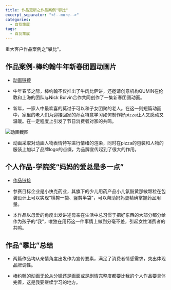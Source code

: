 ```yaml
---
title: 作品更新之作品案例"攀比"
excerpt_separator: "<!--more-->"
categories:
  - 自我策展
tags:
  - 自我策展
---
```


重大客户作品案例之"攀比"。

<!--more-->

## 作品案例-棒约翰牛年新春团圆动画片

- [动画链接](https://video.weibo.com/show?fid=1034:4598686517231665)

- 牛年春节之际，棒约翰不仅推出了牛肉比萨饼，还邀请创意机构QUMIN在伦敦和上海的团队与Nick Bulvin合作共同创作了一集新春团圆动画。 

- 新年，一家人中最欢喜的莫过于可以和子女团聚的老人。在这一则短篇动画中，家里的老人们为迎接回家的孙女特意学习如何制作好pizza让人又感动又温暖。在一定程度上引发了节日消费者对家的共鸣。

![动画截图](Carlalyz/assets/images/cezhan/B2FF1CFF-085E-4339-96B2-509816A78FB5.png)

- 动画采取对动画人物表情特写进行情绪的渲染，同时在pizza的包装和人物的服装上加以了品牌logo的点缀，为品牌宣传起到了很大的作用。

## 个人作品-学院奖“妈妈的爱总是多一点”

- [作品链接](https://www.5iidea.com/user/works/1013471)

- 参赛目标企业是小快克药业，其旗下的少儿用药产品小儿氨酚黄那敏颗粒在包装设计上可以实现“横剪一袋、竖剪半袋”，可以帮助妈妈更精确掌握药品用量。

- 本作品以母爱的角度出发讲述母亲在生活中总习惯于把好东西的大部分都分给作为孩子的“我”，唯独在用药这一件事情上做到分毫不差，引起女性消费者的共鸣。

## 作品“攀比”总结

- 两篇作品均从亲情角度出发作为宣传要素，满足了消费者情感需求，突出体现品牌调性。

- 棒约翰的动画无论从分镜还是画面或是剧情完整度都要比我的个人作品要具体完善，这是我要继续学习的地方。